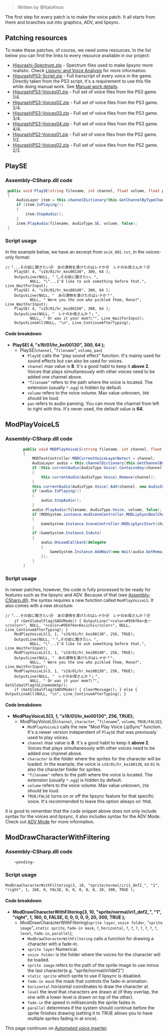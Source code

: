 > Written by @ItaloKnox

The first step for every patch is to make the voice patch. It all starts from there and branches out into graphics, ADV, and lipsync.


## Patching resources

To make these patches, of course, we need some resources. In the list below you can find the links to every resource available in our project:

* [Higurashi-Spectrum.zip](https://07th-mod.com/higurashi_resources/Higurashi-Spectrum.tar.bz2) - Spectrum files used to make lipsync more realistic. Check [Lipsync and Voice Analysis](https://github.com/07th-mod/higurashi-dev-guides/wiki/Lipsync-and-Voice-Analysis) for more information.
* [HigurashiPS3-Script.zip](https://07th-mod.com/archive/HigurashiPS3-Script.zip) - Full transcript of every voice in the game. Directly taken from the PS3 script, it's a requirement to use this file while doing manual work. See [Manual work details](https://github.com/07th-mod/resources/releases/download/Nipah/Manual-work-details).
* [HigurashiPS3-Voices01.zip](https://07th-mod.com/archive/HigurashiPS3-Voices01.zip) - Full set of voice files from the PS3 game. 1/4.
* [HigurashiPS3-Voices02.zip](https://07th-mod.com/archive/HigurashiPS3-Voices02.zip) - Full set of voice files from the PS3 game. 2/4.
* [HigurashiPS3-Voices03.zip](https://07th-mod.com/archive/HigurashiPS3-Voices03.zip) - Full set of voice files from the PS3 game. 3/4.
* [HigurashiPS3-Voices04.zip](https://07th-mod.com/archive/HigurashiPS3-Voices04.zip) - Full set of voice files from the PS3 game. 4/4.
* [HigurashiPS2-Voices01.zip](https://07th-mod.com/archive/HigurashiPS2-Voices01.zip) - Full set of voice files from the PS2 game. 1/2.
* [HigurashiPS2-Voices02.zip](https://07th-mod.com/archive/HigurashiPS2-Voices02.zip) - Full set of voice files from the PS2 game. 2/2.


## PlaySE

### Assembly-CSharp.dll code

```csharp
 public void PlaySE(string filename, int channel, float volume, float pan)
 {
     AudioLayer item = this.channelDictionary[this.GetChannelByTypeChannel(AudioType.SE, channel)];
     if (item.IsPlaying())
     {
         item.StopAudio();
     }
     item.PlayAudio(filename, AudioType.SE, volume, false);
 }
```

### Script usage

In the example below, we have an excerpt from ``onik_001.txt``, in the voices-only format:

```
//「...その前に聞きたい＠　あの漬物を漬けたのはレナか＠　レナのお母さんか？＠
	PlaySE( 4, "s19/01/hr_kei00130", 300, 64 );
	OutputLine(NULL, "「…その前に聞きたい。",
		   NULL, "\"...I'd like to ask something before that.", Line_WaitForInput);
	PlaySE( 4, "s19/01/hr_kei00140", 300, 64 );
	OutputLine(NULL, "　あの漬物を漬けたのはレナか？",
		   NULL, " Were you the one who pickled them, Rena?", Line_WaitForInput);
	PlaySE( 4, "s19/01/hr_kei00150", 300, 64 );
	OutputLine(NULL, "　レナのお母さんか？」",
		   NULL, " Or was it your mom?\"", Line_WaitForInput);
	OutputLineAll(NULL, "\n", Line_ContinueAfterTyping);
```

#### Code breakdown

* **PlaySE( 4, "s19/01/hr_kei00130", 300, 64 );**
    * PlaySE(``channel``, "``filename``", ``volume``, ``pan``)
        * ``PlaySE`` calls the "play sound effect" function. It's mainly used for sound effects but can also be used for voices.
        * ``channel`` max value is **8**. It's a good habit to keep it **above __2__**. Voices that plays simultaneously with other voices need to be added one channel above.
        * ``"filename"`` refers to the path where the voice is located. The extension (usually ``*.ogg``) is hidden by default.
        * ``volume`` refers to the voice volume. Max value unknown, ``300`` should be loud.
        * ``pan`` refers to audio panning. You can move the channel from left to right with this. It's never used, the default value is **64**.


## ModPlayVoiceLS

### Assembly-CSharp.dll code

```csharp
		public void MODPlayVoiceLS(string filename, int channel, float volume, int character)
		{
			MODTextController.MODCurrentVoiceLayerDetect = channel;
			AudioLayer audio = this.channelDictionary[this.GetChannelByTypeChannel(AudioType.Voice, channel)];
			if (this.currentAudio[AudioType.Voice].ContainsKey(channel))
			{
				this.currentAudio[AudioType.Voice].Remove(channel);
			}
			this.currentAudio[AudioType.Voice].Add(channel, new AudioInfo(volume, filename));
			if (audio.IsPlaying())
			{
				audio.StopAudio();
			}
			audio.PlayAudio(filename, AudioType.Voice, volume, false);
			if (MODSystem.instance.modSceneController.MODLipSyncBoolCheck(character))
			{
				GameSystem.Instance.SceneController.MODLipSyncStart(character, channel, filename);
			}
			if (GameSystem.Instance.IsAuto)
			{
				audio.OnLoadCallback(delegate
				{
					GameSystem.Instance.AddWait(new Wait(audio.GetRemainingPlayTime(), WaitTypes.WaitForVoice, null));
				});
			}
		}
```

### Script usage

In newer patches, however, the code is fully processed to be ready for features such as the lipsync and ADV. Because of that (see [Assembly-CSharp.dll](https://github.com/07th-mod/higurashi-dev-guides/wiki/assembly-csharp.dll)), the syntax requires a new function called ``ModPlayVoiceLS``. It also comes with a new structure:

```
//「...その前に聞きたい＠　あの漬物を漬けたのはレナか＠　レナのお母さんか？＠
	if (GetGlobalFlag(GADVMode)) { OutputLine("<color=#956f6e>圭一</color>", NULL, "<color=#956f6e>Keiichi</color>", NULL, Line_ContinueAfterTyping); }
	ModPlayVoiceLS(3, 1, "s19/01/hr_kei00130", 256, TRUE);
	OutputLine(NULL, "「…その前に聞きたい。",
		   NULL, "\"...I'd like to ask something before that.", Line_WaitForInput);
	ModPlayVoiceLS(3, 1, "s19/01/hr_kei00140", 256, TRUE);
	OutputLine(NULL, "　あの漬物を漬けたのはレナか？",
		   NULL, " Were you the one who pickled them, Rena?", Line_WaitForInput);
	ModPlayVoiceLS(3, 1, "s19/01/hr_kei00150", 256, TRUE);
	OutputLine(NULL, "　レナのお母さんか？」",
		   NULL, " Or was it your mom?\"", GetGlobalFlag(GLinemodeSp));
	if (GetGlobalFlag(GADVMode)) { ClearMessage(); } else { OutputLineAll(NULL, "\n", Line_ContinueAfterTyping); }
```

#### Code breakdown

* **ModPlayVoiceLS(3, 1, "s19/01/hr_kei00130", 256, TRUE);**
    * ModPlayVoiceLS(``channel``, ``character``, "``filename``", ``volume``, ``TRUE/FALSE``);
        * ``ModPlayVoiceLS`` calls the new "Mod Play Voice LipSync" function. It's a newer version independent of ``PlaySE`` that was previously used to play voices.
        * ``channel`` max value is **8**. It's a good habit to keep it **above 2**. Voices that plays simultaneously with other voices need to be added one channel above.
        * ``character`` is the folder where the sprites for the character will be loaded. In the example, the voice is ``s19/01/hr_kei00130``, so ``01`` is also the character folder for sprites.
        * ``"filename"`` refers to the path where the voice is located. The extension (usually ``*.ogg``) is hidden by default.
        * ``volume`` refers to the voice volume. Max value unknown, ``256`` should be loud.
        * ``TRUE/FALSE`` turns on or off the lipsync feature for that specific voice. It's recommended to leave this option always on ``TRUE``.

It is good to remember that the code snippet above does not only include syntax for the voices and lipsync, it also includes syntax for the ADV Mode. Check out [ADV Mode](https://github.com/07th-mod/higurashi-dev-guides/wiki/ADV-Mode) for more information.

## ModDrawCharacterWithFiltering

### Assembly-CSharp.dll code

```csharp
	<pending>
```

### Script usage

```
ModDrawCharacterWithFiltering(3, 10, "sprite/normal/iri1_def2_", "1", "right", 1, 160, 0, FALSE, 0, 0, 0, 0, 0, 20, 300, TRUE );
```

#### Code breakdown

* **ModDrawCharacterWithFiltering(3, 10, "sprite/normal/iri1_def2_", "1", "right", 1, 160, 0, FALSE, 0, 0, 0, 0, 0, 20, 300, TRUE );**
    * ModDrawCharacterWithFiltering(``sprite layer``, ``voice folder``, "``sprite image``", ``static sprite``, ``fade-in mask``, ``?``, ``horizontal``, ``?``, ``?``, ``?``, ``?``, ``?``, ``?``, ``?``, ``level``, ``fade-in``, ``parallel``);
        * ``ModDrawCharacterWithFiltering`` calls a function for drawing a character with a fade-in.
        * ``sprite layer`` Numerical.
        * ``voice folder`` is the folder where the voices for the character will be loaded.
        * ``sprite image`` refers to the path of the sprite image to use minus the last character(e.g. "sprite/normal/iri1def2")
        * ``static sprite`` which sprite to use if lipsync is disabled.
        * ``fade-in mask`` the mask that controls the fade-in animation.
        * ``horizontal`` horizontal coordinates to draw the character at.
        * ``level`` the level that characters are drawn at (if they overlap, the one with a lower level is drawn on top of the other).
        * ``fade-in`` the speed in milliseconds the sprite fades in.
        * ``parallel`` determines if the system should continue before the sprite finishes drawing (setting it to TRUE allows you to have multiple sprites fading in at once).

This page continues on [Automated voice inserter](automated-voice-inserter.md).
